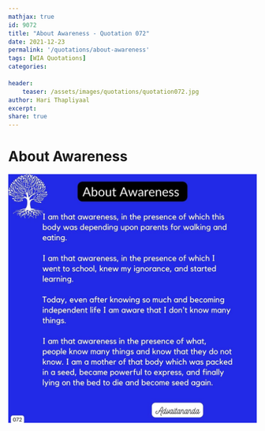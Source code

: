 ```yaml
---
mathjax: true
id: 9072
title: "About Awareness - Quotation 072"
date: 2021-12-23
permalink: '/quotations/about-awareness'
tags: [WIA Quotations] 
categories: 

header:
    teaser: /assets/images/quotations/quotation072.jpg
author: Hari Thapliyaal 
excerpt:
share: true 
---
```


# About Awareness

![About Awareness](/assets/images/quotations/quotation072.jpg)
